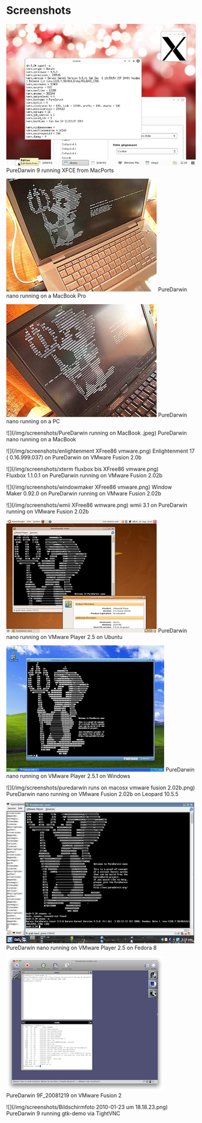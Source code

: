 Screenshots
===========

![](/img/screenshots/pd201001.jpg)
PureDarwin 9 running XFCE from MacPorts

![](/img/screenshots/puredarwin-pc.jpg)
PureDarwin nano running on a MacBook Pro

![](/img/screenshots/puredarwin_pc.jpg)
PureDarwin nano running on a PC

![](/img/screenshots/PureDarwin running on MacBook .jpeg)
PureDarwin nano running on a MacBook

![](/img/screenshots/enlightenment XFree86 vmware.png)
Enlightenment 17 ( 0.16.999.037) on PureDarwin on VMware Fusion 2.0b

![](/img/screenshots/xterm fluxbox bis XFree86 vmware.png)
Fluxbox 1.1.0.1 on PureDarwin running on VMware Fusion 2.02b

![](/img/screenshots/windowmaker XFree86 vmware.png)
Window Maker 0.92.0 on PureDarwin running on VMware Fusion 2.02b

![](/img/screenshots/wmii XFree86 wmware.png)
wmii 3.1 on PureDarwin running on VMware Fusion 2.02b

![](/img/screenshots/pd-vmwareplayer.png)
PureDarwin nano running on VMware Player 2.5 on Ubuntu

![](/img/screenshots/xp.jpg)
PureDarwin nano running on VMware Player 2.5.1 on Windows

![](/img/screenshots/puredarwin runs on macosx vmware fusion 2.02b.png)
PureDarwin nano running on VMware Fusion 2.02b on Leopard 10.5.5

![](/img/screenshots/2918383259_b16b3f4500_e.jpg)
PureDarwin nano running on VMware Player 2.5 on Fedora 8

![](/img/screenshots/pd_wmaker.png)
PureDarwin 9F_20081219 on VMware Fusion 2

![](/img/screenshots/Bildschirmfoto 2010-01-23 um 18.18.23.png)
PureDarwin 9 running gtk-demo via TightVNC
